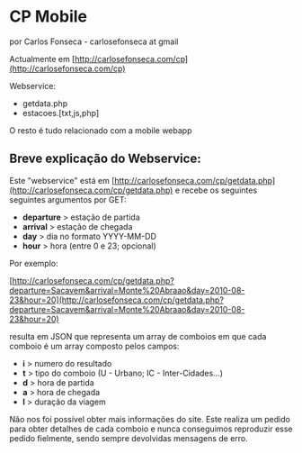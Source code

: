 CP Mobile
=========
por Carlos Fonseca - carlosefonseca at gmail


Actualmente em [http://carlosefonseca.com/cp](http://carlosefonseca.com/cp)

Webservice:

*   getdata.php
*   estacoes.[txt,js,php]


O resto é tudo relacionado com a mobile webapp



Breve explicação do Webservice:
-------------------------------

Este "webservice" está em [http://carlosefonseca.com/cp/getdata.php](http://carlosefonseca.com/cp/getdata.php) e recebe os seguintes seguintes argumentos por GET:

* **departure** > estação de partida
* **arrival** > estação de chegada
* **day** > dia no formato YYYY-MM-DD
* **hour** > hora (entre 0 e 23; opcional)

Por exemplo:

[http://carlosefonseca.com/cp/getdata.php?departure=Sacavem&arrival=Monte%20Abraao&day=2010-08-23&hour=20](http://carlosefonseca.com/cp/getdata.php?departure=Sacavem&arrival=Monte%20Abraao&day=2010-08-23&hour=20)

resulta em JSON que representa um array de comboios em que cada comboio é um array composto pelos campos:

* **i** > numero do resultado
* **t** > tipo do comboio (U - Urbano; IC - Inter-Cidades…)
* **d** > hora de partida
* **a** > hora de chegada
* **l** > duração da viagem


Não nos foi possível obter mais informações do site. Este realiza um pedido para obter detalhes de cada comboio e nunca conseguimos reproduzir esse pedido fielmente, sendo sempre devolvidas mensagens de erro.
